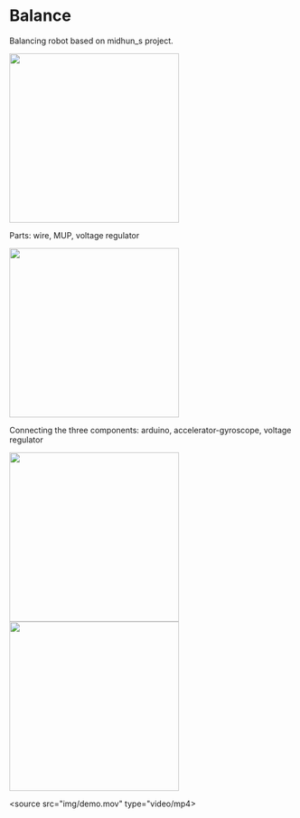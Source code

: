 <link rel="stylesheet" href="styles.css">

# Balance
Balancing robot based on  midhun_s project.

<div class="">
<img src = "img/parts.png" width =300>
<p> Parts: wire, MUP, voltage regulator </p>
</div>


<img src = "img/gyro.png" width=300>
<p> Connecting the three components: arduino,
  accelerator-gyroscope, voltage regulator </p>
<img src = "img/integ.png" width=300>
<img src = "img/test.png" width=300>

<source src="img/demo.mov" type="video/mp4>

